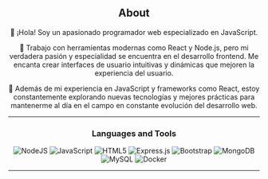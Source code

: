 <div align="center">
  
## About
👋 ¡Hola! Soy un apasionado programador web especializado en JavaScript.

🚀 Trabajo con herramientas modernas como React y Node.js, pero mi verdadera pasión y especialidad se encuentra en el desarrollo frontend. Me encanta crear interfaces de usuario intuitivas y dinámicas que mejoren la experiencia del usuario.

🌟 Además de mi experiencia en JavaScript y frameworks como React, estoy constantemente explorando nuevas tecnologías y mejores prácticas para mantenerme al día en el campo en constante evolución del desarrollo web.

-------------------

### Languages and Tools  
![NodeJS](https://img.shields.io/badge/node.js-%2343853D.svg?style=for-the-badge&logo=node.js&logoColor=white) ![JavaScript](https://img.shields.io/badge/javascript-%23323330.svg?style=for-the-badge&logo=javascript&logoColor=%23F7DF1E) ![HTML5](https://img.shields.io/badge/html5-%23E34F26.svg?style=for-the-badge&logo=html5&logoColor=white) ![Express.js](https://img.shields.io/badge/express.js-%23404d59.svg?style=for-the-badge&logo=express&logoColor=%2361DAFB)  ![Bootstrap](https://img.shields.io/badge/bootstrap-%23563D7C.svg?style=for-the-badge&logo=bootstrap&logoColor=white) ![MongoDB](https://img.shields.io/badge/MongoDB-%234ea94b.svg?style=for-the-badge&logo=mongodb&logoColor=white) ![MySQL](https://img.shields.io/badge/mysql-%2300f.svg?style=for-the-badge&logo=mysql&logoColor=white) ![Docker](https://img.shields.io/badge/docker-%230db7ed.svg?style=for-the-badge&logo=docker&logoColor=white) 

-------------------
  


